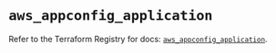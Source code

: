 # `aws_appconfig_application`

Refer to the Terraform Registry for docs: [`aws_appconfig_application`](https://registry.terraform.io/providers/hashicorp/aws/5.58.0/docs/resources/appconfig_application).
